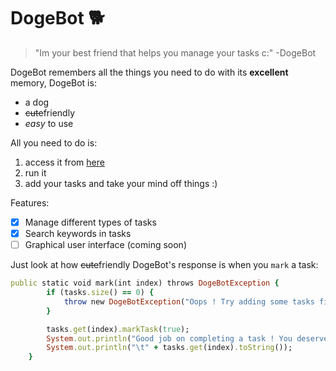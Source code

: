 # DogeBot :dog2:
> "Im your best friend that helps you manage your tasks c:" -DogeBot

DogeBot remembers all the things you need to do with its **excellent** memory, DogeBot is:
- a dog
- ~~cute~~friendly
- _easy_ to use

All you need to do is:
1. access it from [here](https://github.com/kenvynKwek/ip)
2. run it
3. add your tasks and take your mind off things :)

Features:
- [x] Manage different types of tasks
- [x] Search keywords in tasks
- [ ] Graphical user interface (coming soon)

Just look at how ~~cute~~friendly DogeBot's response is when you `mark` a task:
```ruby
public static void mark(int index) throws DogeBotException {
        if (tasks.size() == 0) {
            throw new DogeBotException("Oops ! Try adding some tasks first c:");
        }

        tasks.get(index).markTask(true);
        System.out.println("Good job on completing a task ! You deserve a cookie C:");
        System.out.println("\t" + tasks.get(index).toString());
    }
```

